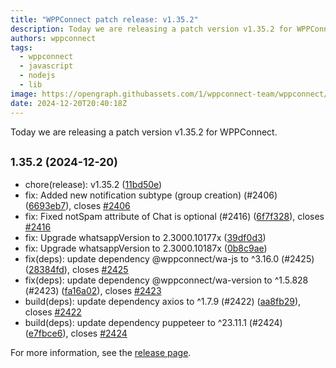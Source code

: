 ```yaml
---
title: "WPPConnect patch release: v1.35.2"
description: Today we are releasing a patch version v1.35.2 for WPPConnect.
authors: wppconnect
tags:
  - wppconnect
  - javascript
  - nodejs
  - lib
image: https://opengraph.githubassets.com/1/wppconnect-team/wppconnect/releases/tag/v1.35.2
date: 2024-12-20T20:40:18Z
---
```


Today we are releasing a patch version v1.35.2 for WPPConnect.

<!--truncate-->

## <small>1.35.2 (2024-12-20)</small>

* chore(release): v1.35.2 ([11bd50e](https://github.com/wppconnect-team/wppconnect/commit/11bd50e))
* fix: Added new notification subtype (group creation) (#2406) ([6693eb7](https://github.com/wppconnect-team/wppconnect/commit/6693eb7)), closes [#2406](https://github.com/wppconnect-team/wppconnect/issues/2406)
* fix: Fixed notSpam attribute of Chat is optional (#2416) ([6f7f328](https://github.com/wppconnect-team/wppconnect/commit/6f7f328)), closes [#2416](https://github.com/wppconnect-team/wppconnect/issues/2416)
* fix: Upgrade whatsappVersion to 2.3000.10177x ([39df0d3](https://github.com/wppconnect-team/wppconnect/commit/39df0d3))
* fix: Upgrade whatsappVersion to 2.3000.10187x ([0b8c9ae](https://github.com/wppconnect-team/wppconnect/commit/0b8c9ae))
* fix(deps): update dependency @wppconnect/wa-js to ^3.16.0 (#2425) ([28384fd](https://github.com/wppconnect-team/wppconnect/commit/28384fd)), closes [#2425](https://github.com/wppconnect-team/wppconnect/issues/2425)
* fix(deps): update dependency @wppconnect/wa-version to ^1.5.828 (#2423) ([fa16a02](https://github.com/wppconnect-team/wppconnect/commit/fa16a02)), closes [#2423](https://github.com/wppconnect-team/wppconnect/issues/2423)
* build(deps): update dependency axios to ^1.7.9 (#2422) ([aa8fb29](https://github.com/wppconnect-team/wppconnect/commit/aa8fb29)), closes [#2422](https://github.com/wppconnect-team/wppconnect/issues/2422)
* build(deps): update dependency puppeteer to ^23.11.1 (#2424) ([e7fbce6](https://github.com/wppconnect-team/wppconnect/commit/e7fbce6)), closes [#2424](https://github.com/wppconnect-team/wppconnect/issues/2424)

For more information, see the [release page](https://github.com/wppconnect-team/wppconnect/releases/tag/v1.35.2).